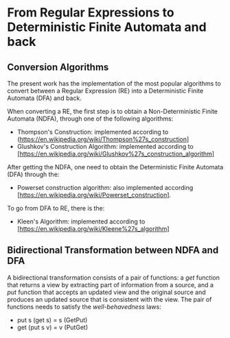# From Regular Expressions to Deterministic Finite Automata and back

## Conversion Algorithms

The present work has the implementation of the most popular algorithms to convert between a Regular Expression (RE) into a Deterministic Finite Automata (DFA) and back.

When converting a RE, the first step is to obtain a Non-Deterministic Finite Automata (NDFA), through one of the following algorithms:
- Thompson's Construction: implemented according to (https://en.wikipedia.org/wiki/Thompson%27s_construction]
- Glushkov's Construction Algorithm: implemented according to [https://en.wikipedia.org/wiki/Glushkov%27s_construction_algorithm]

After getting the NDFA, one need to obtain the Deterministic Finite Automata (DFA) through the: 
- Powerset construction algorithm: also implemented according [https://en.wikipedia.org/wiki/Powerset_construction].


To go from DFA to RE, there is the: 
- Kleen's Algorithm: implemented according to [https://en.wikipedia.org/wiki/Kleene%27s_algorithm]

## Bidirectional Transformation between NDFA and DFA

A bidirectional transformation consists of a pair of functions: a _get_ function that returns a view by extracting part of information from a source, and a _put_ function that accepts an updated view and the original source and produces an updated source that is consistent with the view. The pair of functions needs to satisfy the _well-behavedness_ laws: 

 - put s (get s) = s     (GetPut)
 - get (put s v) = v     (PutGet)

 


